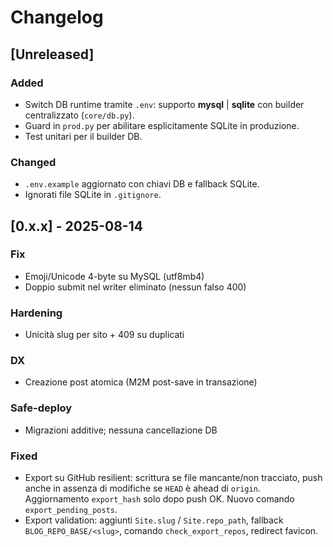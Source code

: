 # Changelog

## [Unreleased]
### Added
- Switch DB runtime tramite `.env`: supporto **mysql** | **sqlite** con builder centralizzato (`core/db.py`).
- Guard in `prod.py` per abilitare esplicitamente SQLite in produzione.
- Test unitari per il builder DB.
### Changed
- `.env.example` aggiornato con chiavi DB e fallback SQLite.
- Ignorati file SQLite in `.gitignore`.


## [0.x.x] - 2025-08-14

### Fix

- Emoji/Unicode 4-byte su MySQL (utf8mb4)
- Doppio submit nel writer eliminato (nessun falso 400)

### Hardening

- Unicità slug per sito + 409 su duplicati

### DX

- Creazione post atomica (M2M post-save in transazione)

### Safe-deploy

- Migrazioni additive; nessuna cancellazione DB

### Fixed
- Export su GitHub resilient: scrittura se file mancante/non tracciato, push anche in assenza di modifiche se `HEAD` è ahead di `origin`. Aggiornamento `export_hash` solo dopo push OK. Nuovo comando `export_pending_posts`.
- Export validation: aggiunti `Site.slug` / `Site.repo_path`, fallback `BLOG_REPO_BASE/<slug>`, comando `check_export_repos`, redirect favicon.
